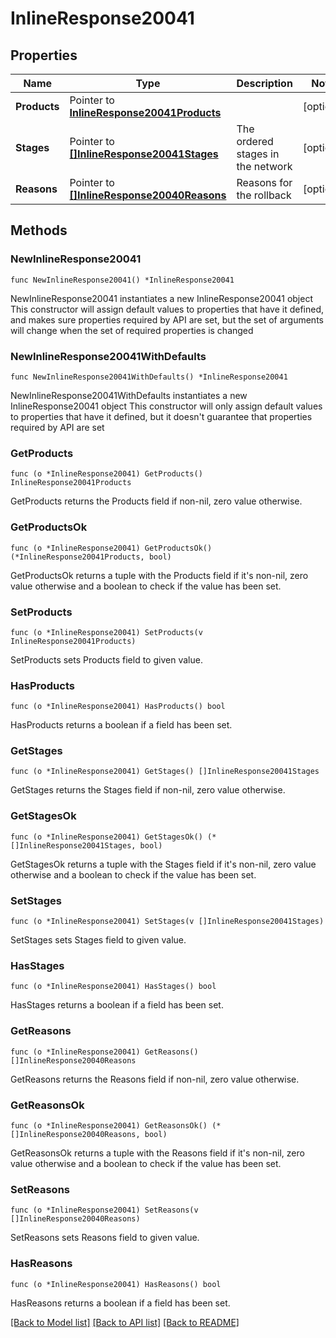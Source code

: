 # InlineResponse20041

## Properties

Name | Type | Description | Notes
------------ | ------------- | ------------- | -------------
**Products** | Pointer to [**InlineResponse20041Products**](InlineResponse20041Products.md) |  | [optional] 
**Stages** | Pointer to [**[]InlineResponse20041Stages**](InlineResponse20041Stages.md) | The ordered stages in the network | [optional] 
**Reasons** | Pointer to [**[]InlineResponse20040Reasons**](InlineResponse20040Reasons.md) | Reasons for the rollback | [optional] 

## Methods

### NewInlineResponse20041

`func NewInlineResponse20041() *InlineResponse20041`

NewInlineResponse20041 instantiates a new InlineResponse20041 object
This constructor will assign default values to properties that have it defined,
and makes sure properties required by API are set, but the set of arguments
will change when the set of required properties is changed

### NewInlineResponse20041WithDefaults

`func NewInlineResponse20041WithDefaults() *InlineResponse20041`

NewInlineResponse20041WithDefaults instantiates a new InlineResponse20041 object
This constructor will only assign default values to properties that have it defined,
but it doesn't guarantee that properties required by API are set

### GetProducts

`func (o *InlineResponse20041) GetProducts() InlineResponse20041Products`

GetProducts returns the Products field if non-nil, zero value otherwise.

### GetProductsOk

`func (o *InlineResponse20041) GetProductsOk() (*InlineResponse20041Products, bool)`

GetProductsOk returns a tuple with the Products field if it's non-nil, zero value otherwise
and a boolean to check if the value has been set.

### SetProducts

`func (o *InlineResponse20041) SetProducts(v InlineResponse20041Products)`

SetProducts sets Products field to given value.

### HasProducts

`func (o *InlineResponse20041) HasProducts() bool`

HasProducts returns a boolean if a field has been set.

### GetStages

`func (o *InlineResponse20041) GetStages() []InlineResponse20041Stages`

GetStages returns the Stages field if non-nil, zero value otherwise.

### GetStagesOk

`func (o *InlineResponse20041) GetStagesOk() (*[]InlineResponse20041Stages, bool)`

GetStagesOk returns a tuple with the Stages field if it's non-nil, zero value otherwise
and a boolean to check if the value has been set.

### SetStages

`func (o *InlineResponse20041) SetStages(v []InlineResponse20041Stages)`

SetStages sets Stages field to given value.

### HasStages

`func (o *InlineResponse20041) HasStages() bool`

HasStages returns a boolean if a field has been set.

### GetReasons

`func (o *InlineResponse20041) GetReasons() []InlineResponse20040Reasons`

GetReasons returns the Reasons field if non-nil, zero value otherwise.

### GetReasonsOk

`func (o *InlineResponse20041) GetReasonsOk() (*[]InlineResponse20040Reasons, bool)`

GetReasonsOk returns a tuple with the Reasons field if it's non-nil, zero value otherwise
and a boolean to check if the value has been set.

### SetReasons

`func (o *InlineResponse20041) SetReasons(v []InlineResponse20040Reasons)`

SetReasons sets Reasons field to given value.

### HasReasons

`func (o *InlineResponse20041) HasReasons() bool`

HasReasons returns a boolean if a field has been set.


[[Back to Model list]](../README.md#documentation-for-models) [[Back to API list]](../README.md#documentation-for-api-endpoints) [[Back to README]](../README.md)


